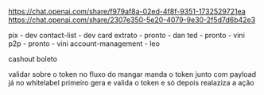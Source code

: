 https://chat.openai.com/share/f979af8a-02ed-4f8f-9351-1732529721ea
https://chat.openai.com/share/2307e350-5e20-4079-9e30-2f5d7d6b42e3

pix - dev
contact-list - dev
card
extrato - pronto - dan
ted - pronto - vini
p2p - pronto - vini
account-management - leo

cashout
boleto

validar sobre o token
no fluxo do mangar manda o token junto com payload
já no whitelabel primeiro gera e valida o token e só depois realaziza a ação